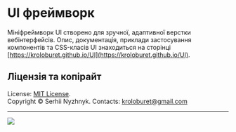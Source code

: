 # UI фреймворк
Мініфреймворк UI створено для зручної, адаптивної верстки вебінтерфейсів. Опис, документація, приклади застосування компонентів та CSS-класів UI знаходиться на сторінці [https://kroloburet.github.io/UI](https://kroloburet.github.io/UI).

## Ліцензія та копірайт
License: [MIT License](https://opensource.org/licenses/MIT).
<br>
Copyright © Serhii Nyzhnyk. Contacts: kroloburet@gmail.com
<hr>
<a href="https://www.buymeacoffee.com/kroloburet"><img src="https://img.buymeacoffee.com/button-api/?text=Buy me a coffee&emoji=&slug=kroloburet&button_colour=FFDD00&font_colour=000000&font_family=Cookie&outline_colour=000000&coffee_colour=ffffff" /></a>
